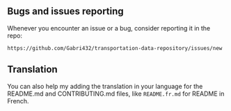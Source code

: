 ## Bugs and issues reporting

Whenever you encounter an issue or a bug, consider reporting it in the repo:

```
https://github.com/Gabri432/transportation-data-repository/issues/new
```

## Translation

You can also help my adding the translation in your language for the README.md and CONTRIBUTING.md files, like `README.fr.md` for README in French.
